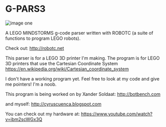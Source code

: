 # G-PARS3

![image one](https://github.com/cyruscuenca/g-pars3/blob/master/media/3Dprinter_code.jpg)

A LEGO MINDSTORMS g-code parser written with ROBOTC
(a suite of functions to program LEGO robots).

Check out: http://robotc.net

This parser is for a LEGO 3D printer I'm making. 
The program is for LEGO 3D printers that use the Cartesian Coordinate System
https://en.wikipedia.org/wiki/Cartesian_coordinate_system

I don't have a working program yet. Feel free to look at my code and give me pointers! I'm a noob.

This program is being worked on by Xander Soldaat: http://botbench.com

and myself: http://cyruscuenca.blogspot.com

You can check out my hardware at: https://www.youtube.com/watch?v=ibm2scWGx3Q

